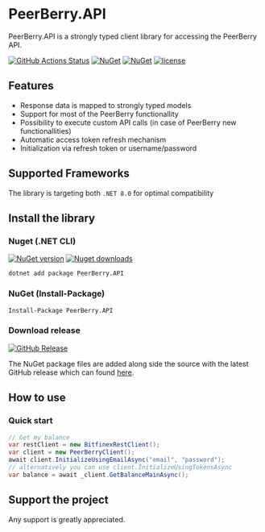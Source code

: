 # PeerBerry.API

PeerBerry.API is a strongly typed client library for accessing the PeerBerry API.

[![GitHub Actions Status](https://github.com/GetoXs/PeerBerry.API/workflows/Build%20&%20Test/badge.svg)](https://github.com/GetoXs/PeerBerry.API/actions)
[![NuGet](https://img.shields.io/nuget/dt/PeerBerry.API.svg)](https://www.nuget.org/packages/PeerBerry.API) 
[![NuGet](https://img.shields.io/nuget/vpre/PeerBerry.API.svg)](https://www.nuget.org/packages/PeerBerry.API)
[![license](https://img.shields.io/github/license/GetoXs/PeerBerry.API.svg)](https://github.com/GetoXs/PeerBerry.API/blob/master/LICENSE.txt)


## Features

* Response data is mapped to strongly typed models
* Support for most of the PeerBerry functionallity
* Possibility to execute custom API calls (in case of PeerBerry new functionallities)
* Automatic access token refresh mechanism
* Initialization via refresh token or username/password

## Supported Frameworks
The library is targeting both `.NET 8.0` for optimal compatibility

## Install the library

### Nuget (.NET CLI)
[![NuGet version](https://img.shields.io/nuget/v/PeerBerry.API.svg?style=for-the-badge)](https://www.nuget.org/packages/PeerBerry.API)  [![Nuget downloads](https://img.shields.io/nuget/dt/PeerBerry.API.svg?style=for-the-badge)](https://www.nuget.org/packages/PeerBerry.API)

	dotnet add package PeerBerry.API

### NuGet (Install-Package)

	Install-Package PeerBerry.API

### Download release
[![GitHub Release](https://img.shields.io/github/v/release/GetoXs/PeerBerry.API?style=for-the-badge&label=GitHub)](https://github.com/GetoXs/PeerBerry.API/releases)

The NuGet package files are added along side the source with the latest GitHub release which can found [here](https://github.com/GetoXs/PeerBerry.API/releases).

## How to use

### Quick start

```csharp
// Get my balance
var restClient = new BitfinexRestClient();
var client = new PeerBerryClient();
await client.InitializeUsingEmailAsync("email", "password");
// alternatively you can use client.InitializeUsingTokensAsync
var balance = await _client.GetBalanceMainAsync();
```

## Support the project
Any support is greatly appreciated.